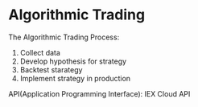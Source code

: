 # Algorithmic Trading


The Algorithmic Trading Process:

1. Collect data
2. Develop hypothesis for strategy 
3. Backtest starategy 
4. Implement strategy in production 


API(Application Programming Interface): IEX Cloud API





